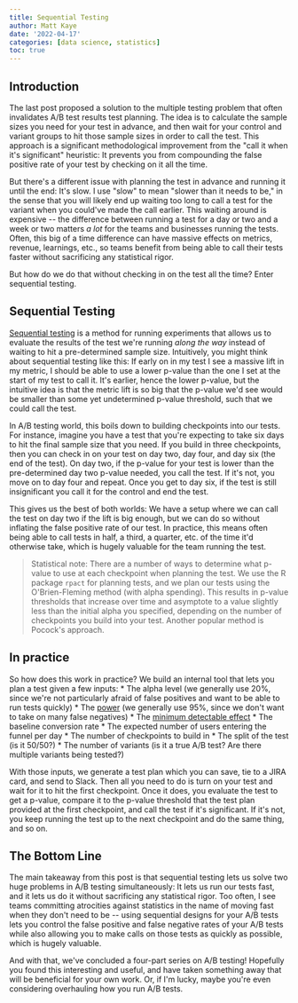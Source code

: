 ```yaml
---
title: Sequential Testing
author: Matt Kaye
date: '2022-04-17'
categories: [data science, statistics]
toc: true
---
```


## Introduction

The last post proposed a solution to the multiple testing problem that often invalidates A/B test results  test planning. The idea is to calculate the sample sizes you need for your test in advance, and then wait for your control and variant groups to hit those sample sizes in order to call the test. This approach is a significant methodological improvement from the "call it when it's significant" heuristic: It prevents you from compounding the false positive rate of your test by checking on it all the time.

But there's a different issue with planning the test in advance and running it until the end: It's slow. I use "slow" to mean "slower than it needs to be," in the sense that you will likely end up waiting too long to call a test for the variant when you could've made the call earlier. This waiting around is expensive -- the difference between running a test for a day or two and a week or two matters *a lot* for the teams and businesses running the tests. Often, this big of a time difference can have massive effects on metrics, revenue, learnings, etc., so teams benefit from being able to call their tests faster without sacrificing any statistical rigor.

But how do we do that without checking in on the test all the time? Enter sequential testing.

## Sequential Testing

[Sequential testing](https://en.wikipedia.org/wiki/Sequential_analysis) is a method for running experiments that allows us to evaluate the results of the test we're running *along the way* instead of waiting to hit a pre-determined sample size. Intuitively, you might think about sequential testing like this: If early on in my test I see a massive lift in my metric, I should be able to use a lower p-value than the one I set at the start of my test to call it. It's earlier, hence the lower p-value, but the intuitive idea is that the metric lift is so big that the p-value we'd see would be smaller than some yet undetermined p-value threshold, such that we could call the test.

In A/B testing world, this boils down to building checkpoints into our tests. For instance, imagine you have a test that you're expecting to take six days to hit the final sample size that you need. If you build in three checkpoints, then you can check in on your test on day two, day four, and day six (the end of the test). On day two, if the p-value for your test is lower than the pre-determined day two p-value needed, you call the test. If it's not, you move on to day four and repeat. Once you get to day six, if the test is still insignificant you call it for the control and end the test.

This gives us the best of both worlds: We have a setup where we can call the test on day two if the lift is big enough, but we can do so without inflating the false positive rate of our test. In practice, this means often being able to call tests in half, a third, a quarter, etc. of the time it'd otherwise take, which is hugely valuable for the team running the test.

> Statistical note: There are a number of ways to determine what p-value to use at each checkpoint when planning the test. We use the R package `rpact` for planning tests, and we plan our tests using the O'Brien-Fleming method (with alpha spending). This results in p-value thresholds that increase over time and asymptote to a value slightly less than the initial alpha you specified, depending on the number of checkpoints you build into your test. Another popular method is Pocock's approach.

## In practice

So how does this work in practice? We build an internal tool that lets you plan a test given a few inputs: \* The alpha level (we generally use 20%, since we're not particularly afraid of false positives and want to be able to run tests quickly) \* The [power](https://en.wikipedia.org/wiki/Power_of_a_test) (we generally use 95%, since we don't want to take on many false negatives) \* The [minimum detectable effect](https://support.optimizely.com/hc/en-us/articles/4410288881293-Use-minimum-detectable-effect-MDE-when-designing-an-experiment) \* The baseline conversion rate \* The expected number of users entering the funnel per day \* The number of checkpoints to build in \* The split of the test (is it 50/50?) \* The number of variants (is it a true A/B test? Are there multiple variants being tested?)

With those inputs, we generate a test plan which you can save, tie to a JIRA card, and send to Slack. Then all you need to do is turn on your test and wait for it to hit the first checkpoint. Once it does, you evaluate the test to get a p-value, compare it to the p-value threshold that the test plan provided at the first checkpoint, and call the test if it's significant. If it's not, you keep running the test up to the next checkpoint and do the same thing, and so on.

## The Bottom Line

The main takeaway from this post is that sequential testing lets us solve two huge problems in A/B testing simultaneously: It lets us run our tests fast, and it lets us do it without sacrificing any statistical rigor. Too often, I see teams committing atrocities against statistics in the name of moving fast when they don't need to be -- using sequential designs for your A/B tests lets you control the false positive and false negative rates of your A/B tests while also allowing you to make calls on those tests as quickly as possible, which is hugely valuable.

And with that, we've concluded a four-part series on A/B testing! Hopefully you found this interesting and useful, and have taken something away that will be beneficial for your own work. Or, if I'm lucky, maybe you're even considering overhauling how you run A/B tests.
